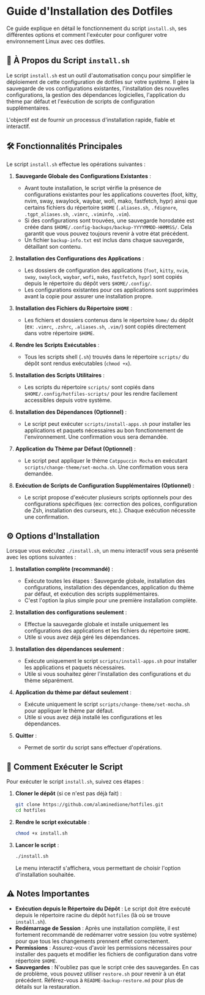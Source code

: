 # Guide d'Installation des Dotfiles

Ce guide explique en détail le fonctionnement du script `install.sh`, ses différentes options et comment l'exécuter pour configurer votre environnement Linux avec ces dotfiles.

## 🚀 À Propos du Script `install.sh`

Le script `install.sh` est un outil d'automatisation conçu pour simplifier le déploiement de cette configuration de dotfiles sur votre système. Il gère la sauvegarde de vos configurations existantes, l'installation des nouvelles configurations, la gestion des dépendances logicielles, l'application du thème par défaut et l'exécution de scripts de configuration supplémentaires.

L'objectif est de fournir un processus d'installation rapide, fiable et interactif.

## 🛠️ Fonctionnalités Principales

Le script `install.sh` effectue les opérations suivantes :

1.  **Sauvegarde Globale des Configurations Existantes** :
    *   Avant toute installation, le script vérifie la présence de configurations existantes pour les applications couvertes (foot, kitty, nvim, sway, swaylock, waybar, wofi, mako, fastfetch, hypr) ainsi que certains fichiers du répertoire `$HOME` (`.aliases.sh`, `.fdignore`, `.tgpt_aliases.sh`, `.vimrc`, `.viminfo`, `.vim`).
    *   Si des configurations sont trouvées, une sauvegarde horodatée est créée dans `$HOME/.config-backups/backup-YYYYMMDD-HHMMSS/`. Cela garantit que vous pouvez toujours revenir à votre état précédent.
    *   Un fichier `backup-info.txt` est inclus dans chaque sauvegarde, détaillant son contenu.

2.  **Installation des Configurations des Applications** :
    *   Les dossiers de configuration des applications (`foot`, `kitty`, `nvim`, `sway`, `swaylock`, `waybar`, `wofi`, `mako`, `fastfetch`, `hypr`) sont copiés depuis le répertoire du dépôt vers `$HOME/.config/`.
    *   Les configurations existantes pour ces applications sont supprimées avant la copie pour assurer une installation propre.

3.  **Installation des Fichiers du Répertoire `$HOME`** :
    *   Les fichiers et dossiers contenus dans le répertoire `home/` du dépôt (ex: `.vimrc`, `.zshrc`, `.aliases.sh`, `.vim/`) sont copiés directement dans votre répertoire `$HOME`.

4.  **Rendre les Scripts Exécutables** :
    *   Tous les scripts shell (`.sh`) trouvés dans le répertoire `scripts/` du dépôt sont rendus exécutables (`chmod +x`).

5.  **Installation des Scripts Utilitaires** :
    *   Les scripts du répertoire `scripts/` sont copiés dans `$HOME/.config/hotfiles-scripts/` pour les rendre facilement accessibles depuis votre système.

6.  **Installation des Dépendances (Optionnel)** :
    *   Le script peut exécuter `scripts/install-apps.sh` pour installer les applications et paquets nécessaires au bon fonctionnement de l'environnement. Une confirmation vous sera demandée.

7.  **Application du Thème par Défaut (Optionnel)** :
    *   Le script peut appliquer le thème `Catppuccin Mocha` en exécutant `scripts/change-theme/set-mocha.sh`. Une confirmation vous sera demandée.

8.  **Exécution de Scripts de Configuration Supplémentaires (Optionnel)** :
    *   Le script propose d'exécuter plusieurs scripts optionnels pour des configurations spécifiques (ex: correction des polices, configuration de Zsh, installation des curseurs, etc.). Chaque exécution nécessite une confirmation.

## ⚙️ Options d'Installation

Lorsque vous exécutez `./install.sh`, un menu interactif vous sera présenté avec les options suivantes :

1.  **Installation complète (recommandé)** :
    *   Exécute toutes les étapes : Sauvegarde globale, installation des configurations, installation des dépendances, application du thème par défaut, et exécution des scripts supplémentaires.
    *   C'est l'option la plus simple pour une première installation complète.

2.  **Installation des configurations seulement** :
    *   Effectue la sauvegarde globale et installe uniquement les configurations des applications et les fichiers du répertoire `$HOME`.
    *   Utile si vous avez déjà géré les dépendances.

3.  **Installation des dépendances seulement** :
    *   Exécute uniquement le script `scripts/install-apps.sh` pour installer les applications et paquets nécessaires.
    *   Utile si vous souhaitez gérer l'installation des configurations et du thème séparément.

4.  **Application du thème par défaut seulement** :
    *   Exécute uniquement le script `scripts/change-theme/set-mocha.sh` pour appliquer le thème par défaut.
    *   Utile si vous avez déjà installé les configurations et les dépendances.

5.  **Quitter** :
    *   Permet de sortir du script sans effectuer d'opérations.

## 🚀 Comment Exécuter le Script

Pour exécuter le script `install.sh`, suivez ces étapes :

1.  **Cloner le dépôt** (si ce n'est pas déjà fait) :
    ```bash
    git clone https://github.com/alaminedione/hotfiles.git
    cd hotfiles
    ```

2.  **Rendre le script exécutable** :
    ```bash
    chmod +x install.sh
    ```

3.  **Lancer le script** :
    ```bash
    ./install.sh
    ```

    Le menu interactif s'affichera, vous permettant de choisir l'option d'installation souhaitée.

## ⚠️ Notes Importantes

*   **Exécution depuis le Répertoire du Dépôt** : Le script doit être exécuté depuis le répertoire racine du dépôt `hotfiles` (là où se trouve `install.sh`).
*   **Redémarrage de Session** : Après une installation complète, il est fortement recommandé de redémarrer votre session (ou votre système) pour que tous les changements prennent effet correctement.
*   **Permissions** : Assurez-vous d'avoir les permissions nécessaires pour installer des paquets et modifier les fichiers de configuration dans votre répertoire `$HOME`.
*   **Sauvegardes** : N'oubliez pas que le script crée des sauvegardes. En cas de problème, vous pouvez utiliser `restore.sh` pour revenir à un état précédent. Référez-vous à `README-backup-restore.md` pour plus de détails sur la restauration.

